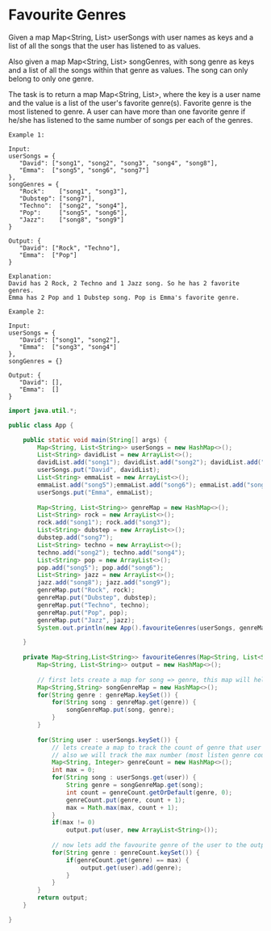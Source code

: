# Favourite Genres

Given a map Map<String, List<String>> userSongs with user names as keys and a list of all the songs that the user has listened to as values.

Also given a map Map<String, List<String>> songGenres, with song genre as keys and a list of all the songs within that genre as values. The song can only belong to only one genre.

The task is to return a map Map<String, List<String>>, where the key is a user name and the value is a list of the user's favorite genre(s). Favorite genre is the most listened to genre. A user can have more than one favorite genre if he/she has listened to the same number of songs per each of the genres.
```
Example 1:

Input:
userSongs = {  
   "David": ["song1", "song2", "song3", "song4", "song8"],
   "Emma":  ["song5", "song6", "song7"]
},
songGenres = {  
   "Rock":    ["song1", "song3"],
   "Dubstep": ["song7"],
   "Techno":  ["song2", "song4"],
   "Pop":     ["song5", "song6"],
   "Jazz":    ["song8", "song9"]
}

Output: {  
   "David": ["Rock", "Techno"],
   "Emma":  ["Pop"]
}

Explanation:
David has 2 Rock, 2 Techno and 1 Jazz song. So he has 2 favorite genres.
Emma has 2 Pop and 1 Dubstep song. Pop is Emma's favorite genre.
```
```
Example 2:

Input:
userSongs = {  
   "David": ["song1", "song2"],
   "Emma":  ["song3", "song4"]
},
songGenres = {}

Output: {  
   "David": [],
   "Emma":  []
}
```

```java
import java.util.*;

public class App {

	public static void main(String[] args) {
		Map<String, List<String>> userSongs = new HashMap<>();
		List<String> davidList = new ArrayList<>();
		davidList.add("song1"); davidList.add("song2"); davidList.add("song3"); davidList.add("song4"); davidList.add("song8");
		userSongs.put("David", davidList);
		List<String> emmaList = new ArrayList<>();
		emmaList.add("song5");emmaList.add("song6"); emmaList.add("song7");
		userSongs.put("Emma", emmaList);
		
		Map<String, List<String>> genreMap = new HashMap<>();
		List<String> rock = new ArrayList<>();
		rock.add("song1"); rock.add("song3");
		List<String> dubstep = new ArrayList<>();
		dubstep.add("song7");
		List<String> techno = new ArrayList<>();
		techno.add("song2"); techno.add("song4");
		List<String> pop = new ArrayList<>();
		pop.add("song5"); pop.add("song6");
		List<String> jazz = new ArrayList<>();
		jazz.add("song8"); jazz.add("song9");
		genreMap.put("Rock", rock);
		genreMap.put("Dubstep", dubstep);
		genreMap.put("Techno", techno);
		genreMap.put("Pop", pop);
		genreMap.put("Jazz", jazz);
		System.out.println(new App().favouriteGenres(userSongs, genreMap));

	}
	
	private Map<String,List<String>> favouriteGenres(Map<String, List<String>> userSongs, Map<String, List<String>> genreMap) {
		Map<String, List<String>> output = new HashMap<>();
		
		// first lets create a map for song => genre, this map will help us find the genre of a song
		Map<String,String> songGenreMap = new HashMap<>();
		for(String genre : genreMap.keySet()) {
			for(String song : genreMap.get(genre)) {
				songGenreMap.put(song, genre);	
			}
		}
		
		for(String user : userSongs.keySet()) {
			// lets create a map to track the count of genre that user have listen
			// also we will track the max number (most listen genre count)
			Map<String, Integer> genreCount = new HashMap<>();
			int max = 0;
			for(String song : userSongs.get(user)) {
				String genre = songGenreMap.get(song);
				int count = genreCount.getOrDefault(genre, 0);
				genreCount.put(genre, count + 1);
				max = Math.max(max, count + 1);
			}
			if(max != 0)
				output.put(user, new ArrayList<String>());
			
			// now lets add the favourite genre of the user to the output
			for(String genre : genreCount.keySet()) {
				if(genreCount.get(genre) == max) {
					output.get(user).add(genre);
				}
			}
		}
		return output;
	}

}

```


